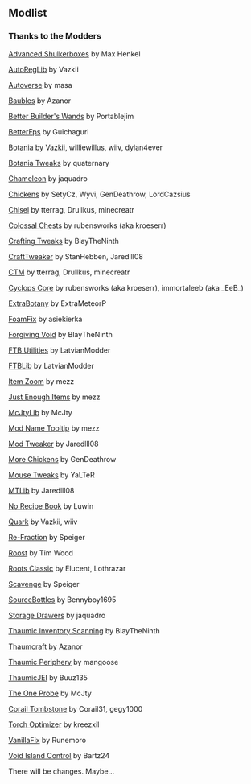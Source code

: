 ## Modlist

### Thanks to the Modders

[Advanced Shulkerboxes](https://minecraft.curseforge.com/projects/advanced-shulkerboxes) by Max Henkel

[AutoRegLib](https://minecraft.curseforge.com/projects/autoreglib) by Vazkii

[Autoverse](https://minecraft.curseforge.com/projects/autoverse) by masa

[Baubles](https://minecraft.curseforge.com/projects/baubles) by Azanor

[Better Builder's Wands](https://minecraft.curseforge.com/projects/better-builders-wands) by Portablejim

[BetterFps](https://minecraft.curseforge.com/projects/betterfps) by Guichaguri

[Botania](https://minecraft.curseforge.com/projects/botania) by Vazkii, williewillus, wiiv, dylan4ever

[Botania Tweaks](https://minecraft.curseforge.com/projects/botania-tweaks) by quaternary

[Chameleon](https://minecraft.curseforge.com/projects/chameleon) by jaquadro

[Chickens](https://minecraft.curseforge.com/projects/chickens) by SetyCz, Wyvi, GenDeathrow, LordCazsius

[Chisel](https://minecraft.curseforge.com/projects/chisel) by tterrag, Drullkus, minecreatr

[Colossal Chests](https://minecraft.curseforge.com/projects/colossal-chests) by rubensworks (aka kroeserr)

[Crafting Tweaks](https://minecraft.curseforge.com/projects/crafting-tweaks) by BlayTheNinth

[CraftTweaker](https://minecraft.curseforge.com/projects/crafttweaker) by StanHebben, Jaredlll08

[CTM](https://minecraft.curseforge.com/projects/ctm) by tterrag, Drullkus, minecreatr

[Cyclops Core](https://minecraft.curseforge.com/projects/cyclops-core) by rubensworks (aka kroeserr), immortaleeb (aka \_EeB\_)

[ExtraBotany](https://minecraft.curseforge.com/projects/extrabotany) by ExtraMeteorP

[FoamFix](https://minecraft.curseforge.com/projects/foamfix-for-minecraft) by asiekierka

[Forgiving Void](https://minecraft.curseforge.com/projects/forgiving-void) by BlayTheNinth

[FTB Utilities](https://minecraft.curseforge.com/projects/ftb-utilities) by LatvianModder

[FTBLib](https://minecraft.curseforge.com/projects/ftblib) by LatvianModder

[Item Zoom](https://minecraft.curseforge.com/projects/itemzoom) by mezz

[Just Enough Items](https://minecraft.curseforge.com/projects/jei) by mezz

[McJtyLib](https://minecraft.curseforge.com/projects/mcjtylib) by McJty

[Mod Name Tooltip](https://minecraft.curseforge.com/projects/mod-name-tooltip) by mezz

[Mod Tweaker](https://minecraft.curseforge.com/projects/modtweaker) by Jaredlll08

[More Chickens](https://minecraft.curseforge.com/projects/more-chickens) by GenDeathrow

[Mouse Tweaks](https://minecraft.curseforge.com/projects/mouse-tweaks) by YaLTeR

[MTLib](https://minecraft.curseforge.com/projects/mtlib) by Jaredlll08

[No Recipe Book](https://minecraft.curseforge.com/projects/no-recipe-book) by Luwin

[Quark](https://minecraft.curseforge.com/projects/quark) by Vazkii, wiiv

[Re-Fraction](https://minecraft.curseforge.com/projects/re-fraction) by Speiger

[Roost](https://minecraft.curseforge.com/projects/roost) by Tim Wood

[Roots Classic](https://minecraft.curseforge.com/projects/roots-classic) by Elucent, Lothrazar

[Scavenge](https://minecraft.curseforge.com/projects/scavenge) by Speiger

[SourceBottles](https://minecraft.curseforge.com/projects/source-bottles) by Bennyboy1695

[Storage Drawers](https://minecraft.curseforge.com/projects/storage-drawers) by jaquadro

[Thaumic Inventory Scanning](https://minecraft.curseforge.com/projects/thaumcraft-inventory-scanning) by BlayTheNinth

[Thaumcraft](https://minecraft.curseforge.com/projects/thaumcraft) by Azanor

[Thaumic Periphery](https://minecraft.curseforge.com/projects/thaumic-periphery) by mangoose

[ThaumicJEI](https://minecraft.curseforge.com/projects/thaumic-jei) by Buuz135

[The One Probe](https://minecraft.curseforge.com/projects/the-one-probe) by McJty

[Corail Tombstone](https://minecraft.curseforge.com/projects/corail-tombstone) by Corail31, gegy1000

[Torch Optimizer](https://minecraft.curseforge.com/projects/torch-optimizer) by kreezxil

[VanillaFix](https://minecraft.curseforge.com/projects/vanillafix) by Runemoro

[Void Island Control](https://minecraft.curseforge.com/projects/void-island-control) by Bartz24

There will be changes. Maybe...
